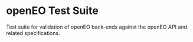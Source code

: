 
openEO Test Suite
=================

Test suite for validation of openEO back-ends against the openEO API and related specifications.
